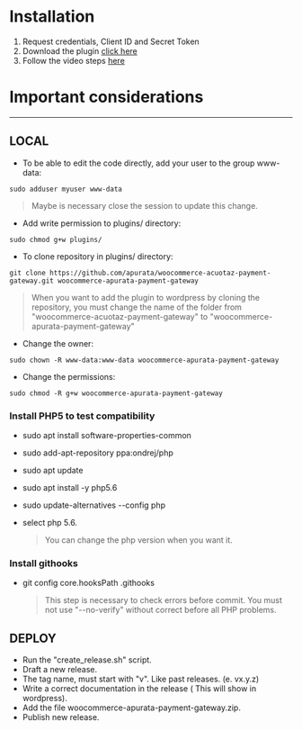 # Installation

1. Request credentials, Client ID and Secret Token
2. Download the plugin [click here](https://github.com/apurata/woocommerce-acuotaz-payment-gateway/releases/download/v0.4.2/woocommerce-apurata-payment-gateway.zip)
3. Follow the video steps [here](https://www.youtube.com/watch?v=Ing3DjdB82k)
  
# Important considerations

---

## LOCAL

- To be able to edit the code directly, add your user to the group www-data:

```
sudo adduser myuser www-data
```

> Maybe is necessary close the session to update this change.

- Add write permission to plugins/ directory:

```
sudo chmod g+w plugins/
```

- To clone repository in plugins/ directory:

```
git clone https://github.com/apurata/woocommerce-acuotaz-payment-gateway.git woocommerce-apurata-payment-gateway
```

> When you want to add the plugin to wordpress by cloning the repository, you must change the name of the folder from "woocommerce-acuotaz-payment-gateway" to "woocommerce-apurata-payment-gateway"

- Change the owner:

```
sudo chown -R www-data:www-data woocommerce-apurata-payment-gateway
```

- Change the permissions:

```
sudo chmod -R g+w woocommerce-apurata-payment-gateway
```

### Install PHP5 to test compatibility

- sudo apt install software-properties-common
- sudo add-apt-repository ppa:ondrej/php
- sudo apt update
- sudo apt install -y php5.6
- sudo update-alternatives --config php
- select php 5.6.

  > You can change the php version when you want it.

### Install githooks

- git config core.hooksPath .githooks

  > This step is necessary to check errors before commit. You must not use "--no-verify" without correct before all PHP problems.

## DEPLOY

- Run the "create_release.sh" script.
- Draft a new release.
- The tag name, must start with "v". Like past releases. (e. vx.y.z)
- Write a correct documentation in the release ( This will show in wordpress).
- Add the file woocommerce-apurata-payment-gateway.zip.
- Publish new release.
